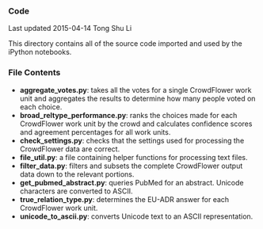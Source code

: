 ### Code

Last updated 2015-04-14 Tong Shu Li

This directory contains all of the source code imported and used by the iPython notebooks.

### File Contents

- **aggregate_votes.py**: takes all the votes for a single CrowdFlower work unit and aggregates the results to determine how many people voted on each choice.
- **broad_reltype_performance.py**: ranks the choices made for each CrowdFlower work unit by the crowd and calculates confidence scores and agreement percentages for all work units.
- **check_settings.py**: checks that the settings used for processing the CrowdFlower data are correct.
- **file_util.py**: a file containing helper functions for processing text files.
- **filter_data.py**: filters and subsets the complete CrowdFlower output data down to the relevant portions.
- **get_pubmed_abstract.py**: queries PubMed for an abstract. Unicode characters are converted to ASCII.
- **true_relation_type.py**: determines the EU-ADR answer for each CrowdFlower work unit.
- **unicode_to_ascii.py**: converts Unicode text to an ASCII representation.
